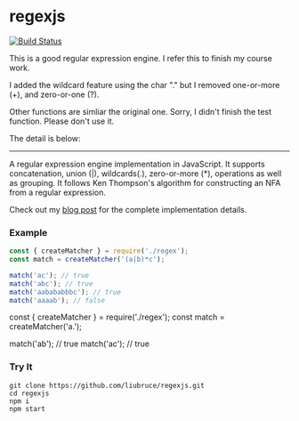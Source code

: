 # regexjs

[![Build Status](https://github.com/deniskyashif/regexjs/workflows/Node%20CI/badge.svg)](https://github.com/deniskyashif/ssfst/actions?query=workflow%3A%22Node+CI%22)

This is a good regular expression engine. I refer this to finish my course work.

I added the wildcard feature using the char "." but I removed one-or-more (+), and zero-or-one (?).

Other functions are simliar the original one.
Sorry, I didn't finish the test function. Please don't use it.

The detail is below:

__________

A regular expression engine implementation in JavaScript. It supports concatenation, union (|), wildcards(.), zero-or-more (\*), operations as well as grouping. It follows Ken Thompson's algorithm for constructing an NFA from a regular expression.

Check out my [blog post](https://deniskyashif.com/2019/02/17/implementing-a-regular-expression-engine/) for the complete implementation details.

### Example
```javascript
const { createMatcher } = require('./regex');
const match = createMatcher('(a|b)*c');

match('ac'); // true
match('abc'); // true
match('aabababbbc'); // true
match('aaaab'); // false
```
const { createMatcher } = require('./regex');
const match = createMatcher('a.');

match('ab'); // true
match('ac'); // true



### Try It
```
git clone https://github.com/liubruce/regexjs.git
cd regexjs
npm i
npm start
```
